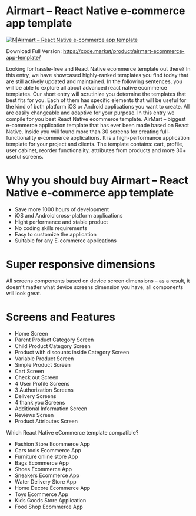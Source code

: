 # Airmart – React Native e-commerce app template

[![N|Airmart – React Native e-commerce app template](https://code.market/wp-content/uploads/2019/11/Git-hub-repo.png)](https://code.market/product/airmart-ecommerce-app-template/)

Download Full Version: https://code.market/product/airmart-ecommerce-app-template/

Looking for hassle-free and React Native ecommerce template out there? In this entry, we have showcased highly-ranked templates you find today that are still actively updated and maintained. In the following sentences, you will be able to explore all about advanced react native ecommerce templates. Our short entry will scrutinize you determine the templates that best fits for you. Each of them has specific elements that will be useful for the kind of both platform iOS or Android applications you want to create. All are easily changeable and adaptive for your purpose. In this entry we compile for you best React Native ecommerce template.
AirMart – biggest e-commerce application template that has ever been made based on React Native. Inside you will found more than 30 screens for creating full-functionality e-commerce applications. It is a high-performance application template for your project and clients. The template contains: cart, profile, user cabinet, reorder functionality, attributes from products and more 30+ useful screens.

# Why you should buy Airmart – React Native e-commerce app template

  - Save more 1000 hours of development
  - iOS and Android cross-platform applications
  - Hight performance and stable product
  - No coding skills requirements
  - Easy to customize the application
  - Suitable for any E-commerce applications
 
# Super responsive dimensions

All screens components based on device screen dimensions – as a result, it doesn't matter what device screens dimension you have, all components will look great.
  
# Screens and Features

  - Home Screen
  - Parent Product Category Screen
  - Child Product Category Screen
  - Product with discounts inside Category Screen
  - Variable Product Screen
  - Simple Product Screen
  - Cart Screen
  - Check out Screen
  - 4 User Profile Screens
  - 3 Authorization Screens
  - Delivery Screens
  - 4 thank you Screens
  - Additional Information Screen
  - Reviews Screen
  - Product Attributes Screen

Which React Native eCommerce template compatible?
  - Fashion Store Ecommerce App
  - Cars tools Ecommerce App
  - Furniture online store App
  - Bags Ecommerce App
  - Shoes Ecommerce App
  - Sneakers Ecommerce App
  - Water Delivery Store App
  - Home Decore Ecommerce App
  - Toys Ecommerce App
  - Kids Goods Store Application
  - Food Shop Ecommerce App
